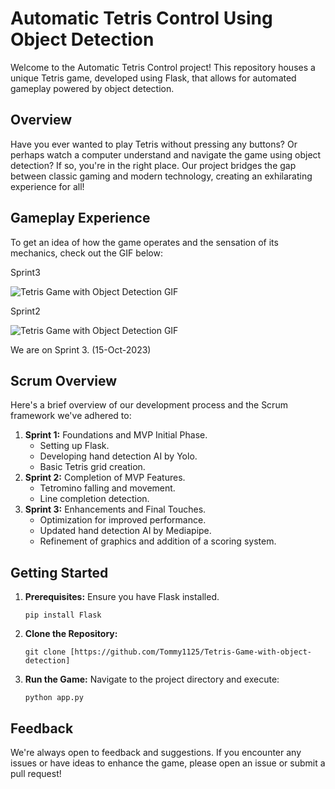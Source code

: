 
<!DOCTYPE html>
<html lang="en">
<head>
    <meta charset="UTF-8">
    <meta http-equiv="X-UA-Compatible" content="IE=edge">
    <meta name="viewport" content="width=device-width, initial-scale=1.0">

</head>
<body>

<h1>Automatic Tetris Control Using Object Detection</h1>

<p>Welcome to the Automatic Tetris Control project! This repository houses a unique Tetris game, developed using Flask, that allows for automated gameplay powered by object detection.</p>

<h2>Overview</h2>
<p>Have you ever wanted to play Tetris without pressing any buttons? Or perhaps watch a computer understand and navigate the game using object detection? If so, you're in the right place. Our project bridges the gap between classic gaming and modern technology, creating an exhilarating experience for all!</p>

<h2>Gameplay Experience</h2>
<p>To get an idea of how the game operates and the sensation of its mechanics, check out the GIF below:</p>
<p>Sprint3</p>
<img src="https://github.com/Tommy1125/Tetris-Game-with-object-detection/assets/103258148/3260fe99-ef24-45fe-b0d0-f154b5b666ff" alt="Tetris Game with Object Detection GIF">
<p>Sprint2</p>
<img src="https://github.com/Tommy1125/Tetris-Game-with-object-detection/assets/103258148/0d676dd6-68ae-4fde-a3c3-df130be81dfa" alt="Tetris Game with Object Detection GIF">

<p>We are on Sprint 3. (15-Oct-2023)</p>


<h2>Scrum Overview</h2>
<p>Here's a brief overview of our development process and the Scrum framework we've adhered to:</p>
<ol>
    <li><strong>Sprint 1:</strong> Foundations and MVP Initial Phase.
        <ul>
            <li>Setting up Flask.</li>
            <li>Developing hand detection AI by Yolo.</li>
            <li>Basic Tetris grid creation.</li>
        </ul>
    </li>
    <li><strong>Sprint 2:</strong> Completion of MVP Features.
        <ul>
            <li>Tetromino falling and movement.</li>
            <li>Line completion detection.</li>
        </ul>
    </li>
    <li><strong>Sprint 3:</strong> Enhancements and Final Touches.
        <ul>
            <li>Optimization for improved performance.</li>
            <li>Updated hand detection AI by Mediapipe.</li>
            <li>Refinement of graphics and addition of a scoring system.</li>
        </ul>
    </li>
</ol>

<h2>Getting Started</h2>
<ol>
    <li><strong>Prerequisites:</strong> Ensure you have Flask installed.
        <pre><code>pip install Flask</code></pre>
    </li>
    <li><strong>Clone the Repository:</strong> 
        <pre><code>git clone [https://github.com/Tommy1125/Tetris-Game-with-object-detection]</code></pre>
    </li>
    <li><strong>Run the Game:</strong> Navigate to the project directory and execute:
        <pre><code>python app.py</code></pre>
    </li>
</ol>

<h2>Feedback</h2>
<p>We're always open to feedback and suggestions. If you encounter any issues or have ideas to enhance the game, please open an issue or submit a pull request!</p>

</body>
</html>

